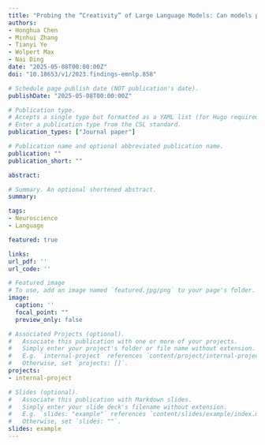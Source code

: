 ```yaml
---
title: "Probing the “Creativity” of Large Language Models: Can models produce divergent semantic association?"
authors:
- Honghua Chen
- Minhui Zhang
- Tianyi Ye
- Wolpert Max
- Nai Ding
date: "2025-05-08T00:00:00Z"
doi: "10.18653/v1/2023.findings-emnlp.858"

# Schedule page publish date (NOT publication's date).
publishDate: "2025-05-08T00:00:00Z"

# Publication type.
# Accepts a single type but formatted as a YAML list (for Hugo requirements).
# Enter a publication type from the CSL standard.
publication_types: ["Journal paper"]

# Publication name and optional abbreviated publication name.
publication: ""
publication_short: ""

abstract: 

# Summary. An optional shortened abstract.
summary: 

tags:
- Neuroscience
- Language

featured: true

links:
url_pdf: ''
url_code: ''

# Featured image
# To use, add an image named `featured.jpg/png` to your page's folder. 
image:
  caption: ''
  focal_point: ""
  preview_only: false

# Associated Projects (optional).
#   Associate this publication with one or more of your projects.
#   Simply enter your project's folder or file name without extension.
#   E.g. `internal-project` references `content/project/internal-project/index.md`.
#   Otherwise, set `projects: []`.
projects:
- internal-project

# Slides (optional).
#   Associate this publication with Markdown slides.
#   Simply enter your slide deck's filename without extension.
#   E.g. `slides: "example"` references `content/slides/example/index.md`.
#   Otherwise, set `slides: ""`.
slides: example
---
```



